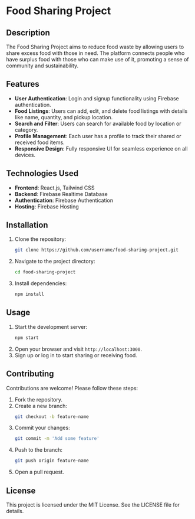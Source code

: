# Food Sharing Project

## Description
The Food Sharing Project aims to reduce food waste by allowing users to share excess food with those in need. The platform connects people who have surplus food with those who can make use of it, promoting a sense of community and sustainability.

## Features
- **User Authentication**: Login and signup functionality using Firebase authentication.
- **Food Listings**: Users can add, edit, and delete food listings with details like name, quantity, and pickup location.
- **Search and Filter**: Users can search for available food by location or category.
- **Profile Management**: Each user has a profile to track their shared or received food items.
- **Responsive Design**: Fully responsive UI for seamless experience on all devices.

## Technologies Used
- **Frontend**: React.js, Tailwind CSS
- **Backend**: Firebase Realtime Database
- **Authentication**: Firebase Authentication
- **Hosting**: Firebase Hosting

## Installation
1. Clone the repository:
   ```bash
   git clone https://github.com/username/food-sharing-project.git
   ```
2. Navigate to the project directory:
   ```bash
   cd food-sharing-project
   ```
3. Install dependencies:
   ```bash
   npm install
   ```

## Usage
1. Start the development server:
   ```bash
   npm start
   ```
2. Open your browser and visit `http://localhost:3000`.
3. Sign up or log in to start sharing or receiving food.

## Contributing
Contributions are welcome! Please follow these steps:
1. Fork the repository.
2. Create a new branch:
   ```bash
   git checkout -b feature-name
   ```
3. Commit your changes:
   ```bash
   git commit -m 'Add some feature'
   ```
4. Push to the branch:
   ```bash
   git push origin feature-name
   ```
5. Open a pull request.

## License
This project is licensed under the MIT License. See the LICENSE file for details.


